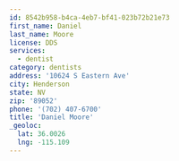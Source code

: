 ```yaml
---
id: 8542b958-b4ca-4eb7-bf41-023b72b21e73
first_name: Daniel
last_name: Moore
license: DDS
services:
  - dentist
category: dentists
address: '10624 S Eastern Ave'
city: Henderson
state: NV
zip: '89052'
phone: '(702) 407-6700'
title: 'Daniel Moore'
_geoloc:
  lat: 36.0026
  lng: -115.109
---
```

